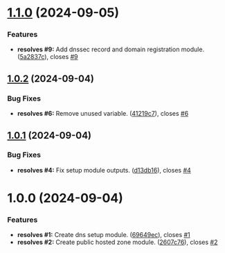 # [1.1.0](https://github.com/flagscript/terraform-aws-flagscript-dns/compare/v1.0.2...v1.1.0) (2024-09-05)


### Features

* **resolves #9:** Add dnssec record and domain registration module. ([5a2837c](https://github.com/flagscript/terraform-aws-flagscript-dns/commit/5a2837c52a92e31e519dd40c979e0870cf2795de)), closes [#9](https://github.com/flagscript/terraform-aws-flagscript-dns/issues/9)

## [1.0.2](https://github.com/flagscript/terraform-aws-flagscript-dns/compare/v1.0.1...v1.0.2) (2024-09-04)


### Bug Fixes

* **resolves #6:** Remove unused variable. ([41219c7](https://github.com/flagscript/terraform-aws-flagscript-dns/commit/41219c7dfde217ba90eb947770e8341ed58f5d49)), closes [#6](https://github.com/flagscript/terraform-aws-flagscript-dns/issues/6)

## [1.0.1](https://github.com/flagscript/terraform-aws-flagscript-dns/compare/v1.0.0...v1.0.1) (2024-09-04)


### Bug Fixes

* **resolves #4:** Fix setup module outputs. ([d13db16](https://github.com/flagscript/terraform-aws-flagscript-dns/commit/d13db1684f16a4aa5613e7e3f7730b619d8659b6)), closes [#4](https://github.com/flagscript/terraform-aws-flagscript-dns/issues/4)

# 1.0.0 (2024-09-04)


### Features

* **resolves #1:** Create dns setup module. ([69649ec](https://github.com/flagscript/terraform-aws-flagscript-dns/commit/69649ecd5385577d05fcfe0d93d13e634dbfbe27)), closes [#1](https://github.com/flagscript/terraform-aws-flagscript-dns/issues/1)
* **resolves #2:** Create public hosted zone module. ([2607c76](https://github.com/flagscript/terraform-aws-flagscript-dns/commit/2607c76615be7a374a7387fc9e5b8ef87d6e35f1)), closes [#2](https://github.com/flagscript/terraform-aws-flagscript-dns/issues/2)
